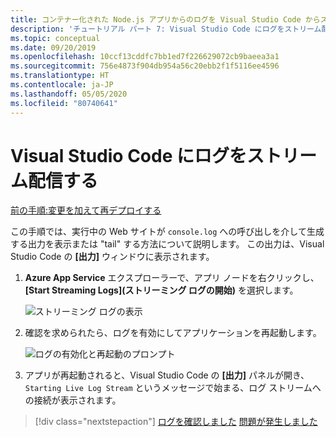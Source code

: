 ```yaml
---
title: コンテナー化された Node.js アプリからのログを Visual Studio Code からストリーム配信する
description: 'チュートリアル パート 7: Visual Studio Code にログをストリーム配信する'
ms.topic: conceptual
ms.date: 09/20/2019
ms.openlocfilehash: 10ccf13cddfc7bb1ed7f226629072cb9baeea3a1
ms.sourcegitcommit: 756e4873f904db954a56c20ebb2f1f5116ee4596
ms.translationtype: HT
ms.contentlocale: ja-JP
ms.lasthandoff: 05/05/2020
ms.locfileid: "80740641"
---
```

# <a name="stream-logs-into-visual-studio-code"></a>Visual Studio Code にログをストリーム配信する

[前の手順:変更を加えて再デプロイする](tutorial-vscode-docker-node-06.md)

この手順では、実行中の Web サイトが `console.log` への呼び出しを介して生成する出力を表示または "tail" する方法について説明します。 この出力は、Visual Studio Code の **[出力]** ウィンドウに表示されます。

1. **Azure App Service** エクスプローラーで、アプリ ノードを右クリックし、 **[Start Streaming Logs]\(ストリーミング ログの開始\)** を選択します。

    ![ストリーミング ログの表示](media/deploy-containers/stream-logs-command.png)

1. 確認を求められたら、ログを有効にしてアプリケーションを再起動します。

    ![ログの有効化と再起動のプロンプト](media/deploy-azure/enable-restart.png)

1. アプリが再起動されると、Visual Studio Code の **[出力]** パネルが開き、`Starting Live Log Stream` というメッセージで始まる、ログ ストリームへの接続が表示されます。

> [!div class="nextstepaction"]
> [ログを確認しました](tutorial-vscode-docker-node-08.md) [問題が発生しました](https://www.research.net/r/PWZWZ52?tutorial=node-deployment-docker-extension&step=tailing-logs)
